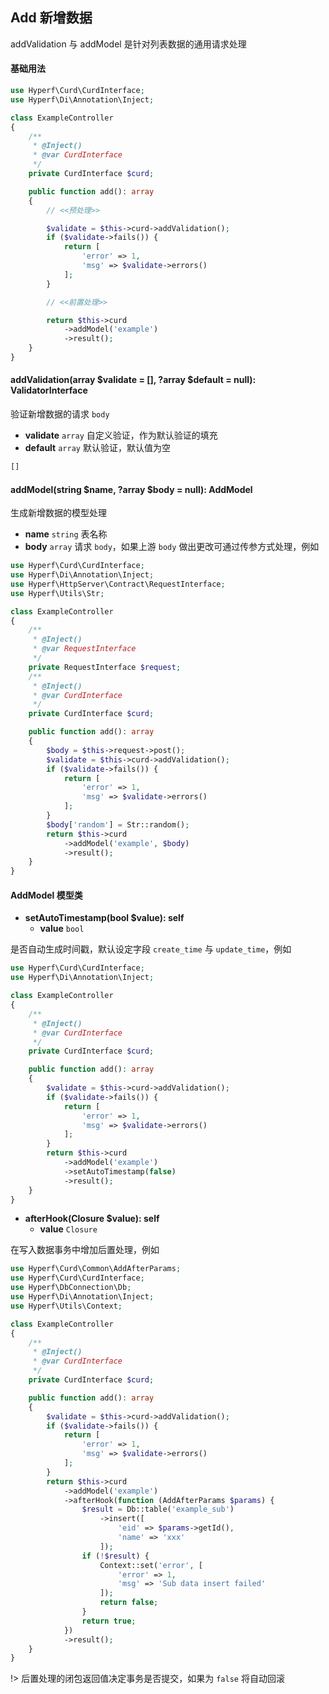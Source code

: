 ## Add 新增数据

addValidation 与 addModel 是针对列表数据的通用请求处理

#### 基础用法

```php
use Hyperf\Curd\CurdInterface;
use Hyperf\Di\Annotation\Inject;

class ExampleController
{
    /**
     * @Inject()
     * @var CurdInterface
     */
    private CurdInterface $curd;

    public function add(): array
    {
        // <<预处理>>

        $validate = $this->curd->addValidation();
        if ($validate->fails()) {
            return [
                'error' => 1,
                'msg' => $validate->errors()
            ];
        }

        // <<前置处理>>

        return $this->curd
            ->addModel('example')
            ->result();
    }
}
```

#### addValidation(array $validate = [], ?array $default = null): ValidatorInterface

验证新增数据的请求 `body`

- **validate** `array` 自定义验证，作为默认验证的填充
- **default** `array` 默认验证，默认值为空

```php
[]
```

#### addModel(string $name, ?array $body = null): AddModel

生成新增数据的模型处理

- **name** `string` 表名称
- **body** `array` 请求 `body`，如果上游 `body` 做出更改可通过传参方式处理，例如

```php
use Hyperf\Curd\CurdInterface;
use Hyperf\Di\Annotation\Inject;
use Hyperf\HttpServer\Contract\RequestInterface;
use Hyperf\Utils\Str;

class ExampleController
{
    /**
     * @Inject()
     * @var RequestInterface
     */
    private RequestInterface $request;
    /**
     * @Inject()
     * @var CurdInterface
     */
    private CurdInterface $curd;

    public function add(): array
    {
        $body = $this->request->post();
        $validate = $this->curd->addValidation();
        if ($validate->fails()) {
            return [
                'error' => 1,
                'msg' => $validate->errors()
            ];
        }
        $body['random'] = Str::random();
        return $this->curd
            ->addModel('example', $body)
            ->result();
    }
}
```

#### AddModel 模型类

- **setAutoTimestamp(bool $value): self**
  - **value** `bool`

是否自动生成时间戳，默认设定字段 `create_time` 与 `update_time`，例如

```php
use Hyperf\Curd\CurdInterface;
use Hyperf\Di\Annotation\Inject;

class ExampleController
{
    /**
     * @Inject()
     * @var CurdInterface
     */
    private CurdInterface $curd;

    public function add(): array
    {
        $validate = $this->curd->addValidation();
        if ($validate->fails()) {
            return [
                'error' => 1,
                'msg' => $validate->errors()
            ];
        }
        return $this->curd
            ->addModel('example')
            ->setAutoTimestamp(false)
            ->result();
    }
}
```

- **afterHook(Closure $value): self**
  - **value** `Closure`

在写入数据事务中增加后置处理，例如

```php
use Hyperf\Curd\Common\AddAfterParams;
use Hyperf\Curd\CurdInterface;
use Hyperf\DbConnection\Db;
use Hyperf\Di\Annotation\Inject;
use Hyperf\Utils\Context;

class ExampleController
{
    /**
     * @Inject()
     * @var CurdInterface
     */
    private CurdInterface $curd;

    public function add(): array
    {
        $validate = $this->curd->addValidation();
        if ($validate->fails()) {
            return [
                'error' => 1,
                'msg' => $validate->errors()
            ];
        }
        return $this->curd
            ->addModel('example')
            ->afterHook(function (AddAfterParams $params) {
                $result = Db::table('example_sub')
                    ->insert([
                        'eid' => $params->getId(),
                        'name' => 'xxx'
                    ]);
                if (!$result) {
                    Context::set('error', [
                        'error' => 1,
                        'msg' => 'Sub data insert failed'
                    ]);
                    return false;
                }
                return true;
            })
            ->result();
    }
}
```

!> 后置处理的闭包返回值决定事务是否提交，如果为 `false` 将自动回滚
